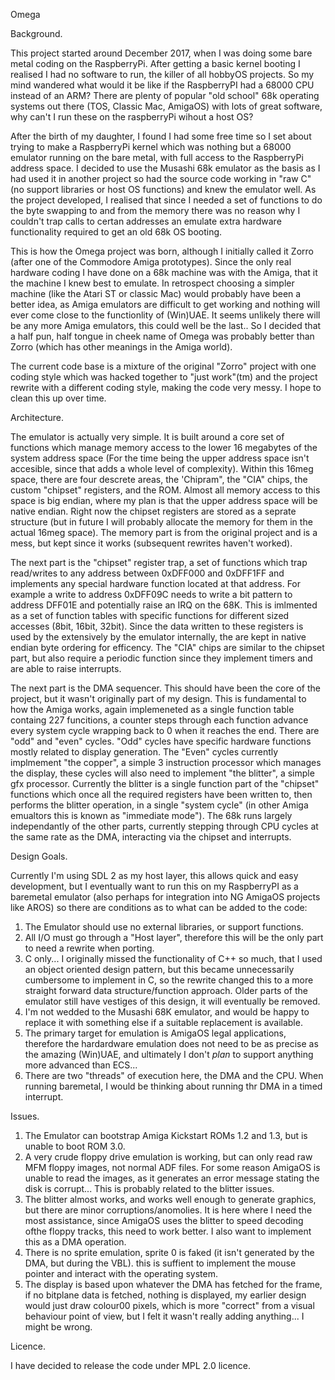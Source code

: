 Omega


Background.

This project started around December 2017, when I was doing some bare metal coding on the RaspberryPi. 
After getting a basic kernel booting I realised I had no software to run, the killer of all hobbyOS projects. So my mind wandered what would it be like if the RaspberryPI had a 68000 CPU instead of an ARM? 
There are plenty of popular "old school" 68k operating systems out there (TOS, Classic Mac, AmigaOS) with lots of great software, why can't I run these on the raspberryPi wihout a host OS?

After the birth of my daughter, I found I had some free time so I set about trying to make a RaspberryPi kernel which was nothing but a 68000 emulator running on the bare metal, with full access to the RaspberryPi address space. 
I decided to use the Musashi 68k emulator as the basis as I had used it in another project so had the source code working in "raw C" (no support libraries or host OS functions) and knew the emulator well. As the project developed, I realised that since I needed a set of functions to do the byte swapping to and from the memory there was no reason why I couldn't trap calls to certan addresses an emulate extra hardware functionality required to get an old 68k OS booting.

This is how the Omega project was born, although I initially called it Zorro (after one of the Commodore Amiga prototypes). Since the only real hardware coding I have done on a 68k machine was with the Amiga, that it the machine I knew best to emulate.
In retrospect choosing a simpler machine (like the Atari ST or classic Mac) would probably have been a better idea, as Amiga emulators are difficult to get working and nothing will ever come close to the functionlity of (Win)UAE. It seems unlikely there will be any more Amiga emulators, this could well be the last.. So I decided that a half pun, half tongue in cheek name of Omega was probably better than Zorro (which has other meanings in the Amiga world).

The current code base is a mixture of the original "Zorro" project with one coding style which was hacked together to "just work"(tm) and the project rewrite with a different coding style, making the code very messy. I hope to clean this up over time.


Architecture.

The emulator is actually very simple. It is built around a core set of functions which manage memory access to the lower 16 megabytes of the system address space (For the time being the upper address space isn't accesible, since that adds a whole level of complexity). Within this 16meg space, there are four descrete areas, the 'Chipram", the "CIA" chips, the custom "chipset" registers, and the ROM. Almost all memory access to this space is big endian, where my plan is that the upper address space will be native endian. Right now the chipset registers are stored as a seprate structure (but in future I will probably allocate the memory for them in the actual 16meg space). The memory part is from the original project and is a mess, but kept since it works (subsequent rewrites haven't worked).

The next part is the "chipset" register trap, a set of functions which trap read/writes to any address between 0xDFF000 and 0xDFF1FF and implements any special hardware function located at that address. For example a write to address 0xDFF09C needs to write a bit pattern to address DFF01E and potentially raise an IRQ on the 68K. This is imlmented as a set of function tables with specific functions for different sized accesses (8bit, 16bit, 32bit). Since the data written to these registers is used by the extensively by the emulator internally, the are kept in native endian byte ordering for efficency. 
The "CIA" chips are similar to the chipset part, but also require a periodic function since they implement timers and are able to raise interrupts.

The next part is the DMA sequencer. This should have been the core of the project, but it wasn't originally part of my design. This is fundamental to how the Amiga works, again implemeneted as a single function table containg 227 funcitions, a counter steps through each function advance every system cycle wrapping back to 0 when it reaches the end. There are "odd" and "even" cycles. "Odd" cycles have specific hardware functions mostly related to display generation. The "Even" cycles currently implmement "the copper", a simple 3 instruction processor which manages the display, these cycles will also need to implement "the blitter", a simple gfx processor. Currently the blitter is a single function part of the "chipset" functions which once all the required registers have been written to, then performs the blitter operation, in a single "system cycle" (in other Amiga emualtors this is known as "immediate mode").
The 68k runs largely independantly of the other parts, currently stepping through CPU cycles at the same rate as the DMA, interacting via the chipset and interrupts. 


Design Goals.

Currently I'm using SDL 2 as my host layer, this allows quick and easy development, but I eventually want to run this on my RaspberryPI as a baremetal emulator (also perhaps for integration into NG AmigaOS projects like AROS) so there are conditions as to what can be added to the code: 
1. The Emulator should use no external libraries, or support functions. 
2. All I/O must go through a "Host layer", therefore this will be the only part to need a rewrite when porting.
3. C only... I originally missed the functionality of C++ so much, that I used an object oriented design pattern, but this became unnecessarily cumbersome to implement in C, so the rewrite changed this to a more straight forward data structure/function approach. Older parts of the emulator still have vestiges of this design, it will eventually be removed.
4. I'm not wedded to the Musashi 68K emulator, and would be happy to replace it with something else if a suitable replacement is available.
5. The primary target for emulation is AmigaOS legal applications, therefore the hardardware emulation does not need to be as precise as the amazing (Win)UAE, and ultimately I don't *plan* to support anything more advanced than ECS... 
6. There are two "threads" of execution here, the DMA and the CPU. When running baremetal, I would be thinking about running thr DMA in a timed interrupt.

Issues.

1. The Emulator can bootstrap Amiga Kickstart ROMs 1.2 and 1.3, but is unable to boot ROM 3.0. 
2. A very crude floppy drive emulation is working, but can only read raw MFM floppy images, not normal ADF files. For some reason AmigaOS is unable to read the images, as it generates an error message stating the disk is corrupt... This is probably related to the blitter issues.
3. The blitter almost works, and works well enough to generate graphics, but there are minor corruptions/anomolies. It is here where I need the most assistance, since AmigaOS uses the blitter to speed decoding ofthe floppy tracks, this need to work better. I also want to implement this as a DMA operation.
4. There is no sprite emulation, sprite 0 is faked (it isn't generated by the DMA, but during the VBL). this is suffient to implement the mouse pointer and interact with the operating system.
5. The display is based upon whatever the DMA has fetched for the frame, if no bitplane data is fetched, nothing is displayed, my earlier design would just draw colour00 pixels, which is more "correct" from a visual behaviour point of view, but I felt it wasn't really adding anything... I might be wrong.

Licence.

I have decided to release the code under MPL 2.0 licence.
